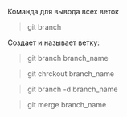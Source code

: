 Команда для вывода всех веток
> git branch

Создает и называет ветку:
> git branch branch_name

> git chrckout branch_name

> git branch -d branch_name

> git merge branch_name